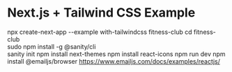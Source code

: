 # Next.js + Tailwind CSS Example

npx create-next-app --example with-tailwindcss fitness-club
cd fitness-club  
sudo npm install -g @sanity/cli  
sanity init
npm install next-themes
npm install react-icons
npm run dev
npm install @emailjs/browser
https://www.emailjs.com/docs/examples/reactjs/